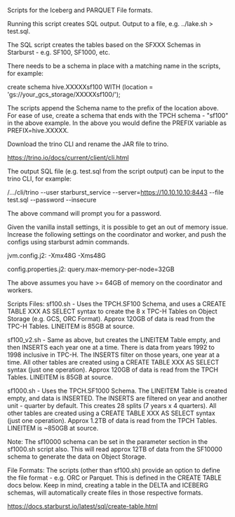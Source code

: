 Scripts for the Iceberg and PARQUET File formats.

Running this script creates SQL output. Output to a file, e.g. ../lake.sh > test.sql.

The SQL script creates the tables based on the SFXXX Schemas in Starburst - e.g. SF100, SF1000, etc.

There needs to be a schema in place with a matching name in the scripts, for example:

create schema hive.XXXXXsf100 WITH (location = 'gs://your_gcs_storage/XXXXXsf100/');

The scripts append the Schema name to the prefix of the location above. For ease of use, create a schema that ends with the TPCH schema - "sf100" in the above example. In the above you would define the PREFIX variable as PREFIX=hive.XXXXX.

Download the trino CLI and rename the JAR file to trino.

https://trino.io/docs/current/client/cli.html

The output SQL file (e.g. test.sql from the script output) can be input to the trino CLI, for example:

/.../cli/trino --user starburst_service --server=https://10.10.10.10:8443 --file test.sql --password --insecure

The above command will prompt you for a password.

Given the vanilla install settings, it is possible to get an out of memory issue. Increase the following settings on the coordinator and worker, and push the configs using starburst admin commands.

jvm.config.j2:
-Xmx48G
-Xms48G

config.properties.j2:
query.max-memory-per-node=32GB

The above assumes you have >= 64GB of memory on the coordinator and workers.

Scripts Files:
sf100.sh - Uses the TPCH.SF100 Schema, and uses a CREATE TABLE XXX AS SELECT syntax to create the 8 x TPC-H Tables on Object Storage (e.g. GCS, ORC Format).
Approx 120GB of data is read from the TPC-H Tables. LINEITEM is 85GB at source.

sf100_v2.sh - Same as above, but creates the LINEITEM Table empty, and then INSERTS each year one at a time. There is data from years 1992 to 1998 inclusive in TPC-H. The INSERTS filter on those years, one year at a time.
All other tables are created using a CREATE TABLE XXX AS SELECT syntax (just one operation).
Approx 120GB of data is read from the TPCH Tables. LINEITEM is 85GB at source.

sf1000.sh - Uses the TPCH.SF1000 Schema. The LINEITEM Table is created empty, and data is INSERTED. The INSERTS are filtered on year and another unit - quarter by default. This creates 28 splits (7 years x 4 quarters).
All other tables are created using a CREATE TABLE XXX AS SELECT syntax (just one operation).
Approx 1.2TB of data is read from the TPCH Tables. LINEITEM is ~850GB at source.

Note: The sf10000 schema can be set in the parameter section in the sf1000.sh script also. This will read approx 12TB of data from the SF10000 schema to generate the data on Object Storage.

File Formats:
The scripts (other than sf100.sh) provide an option to define the file format - e.g. ORC or Parquet. This is defined in the CREATE TABLE docs below. Keep in mind, creating a table in the DELTA and ICEBERG schemas, will automatically create files in those respective formats.

https://docs.starburst.io/latest/sql/create-table.html
